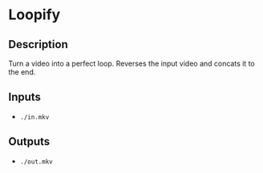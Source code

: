 # Loopify

## Description
Turn a video into a perfect loop.
Reverses the input video and concats it to the end.

## Inputs
- `./in.mkv`

## Outputs
- `./out.mkv`